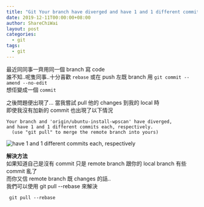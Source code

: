 ```yaml
---
title: "Git Your branch have diverged and have 1 and 1 different commits each, respectively"
date: 2019-12-11T00:00:00+08:00
author: ShareChiWai
layout: post
categories:
  - git
tags:
  - git
---
```


最近同同事一齊用同一個 branch 寫 code  
誰不知..呢隻同事..十分喜歡 `rebase`
或在 push 左既 branch 用 `git commit --amend --no-edit`  
想佢變成一個 `commit`

之後問題便出現了... 當我嘗試 pull 他的 changes 到我的 local 時  
即使我沒有加新的 commit 也出現了以下情況

```
Your branch and 'origin/ubuntu-install-wpscan' have diverged,
and have 1 and 1 different commits each, respectively.
  (use "git pull" to merge the remote branch into yours)
```

![have 1 and 1 different commits each, respectively](/img/2019/have-1-and-1-different-commits.png "have 1 and 1 different commits each, respectively")

**解決方法**  
如果知道自己是沒有 commit 只是 remote branch 跟你的 local branch 有些 commit 亂了  
而你又信 remote branch 既 changes 的話..  
我們可以使用 git pull --rebase 來解決

```
 git pull --rebase
```
